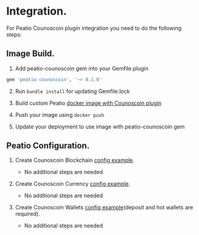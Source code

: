 # Integration.

For Peatio Counoscoin plugin integration you need to do the following steps:

## Image Build.

1. Add peatio-counoscoin gem into your Gemfile.plugin
```ruby
gem 'peatio-counoscoin', '~> 0.1.0'
```

2. Run `bundle install` for updating Gemfile.lock

3. Build custom Peatio [docker image with Counoscoin plugin](https://github.com/rubykube/peatio/blob/master/docs/plugins.md#build)

4. Push your image using `docker push`

5. Update your deployment to use image with peatio-counoscoin gem

## Peatio Configuration.

1. Create Counoscoin Blockchain [config example](../config/blockchains.yml).
    * No additional steps are needed

2. Create Counoscoin Currency [config example](../config/currencies.yml).
    * No additional steps are needed

3. Create Counoscoin Wallets [config example](../config/wallets.yml)(deposit and hot wallets are required).
    * No additional steps are needed
